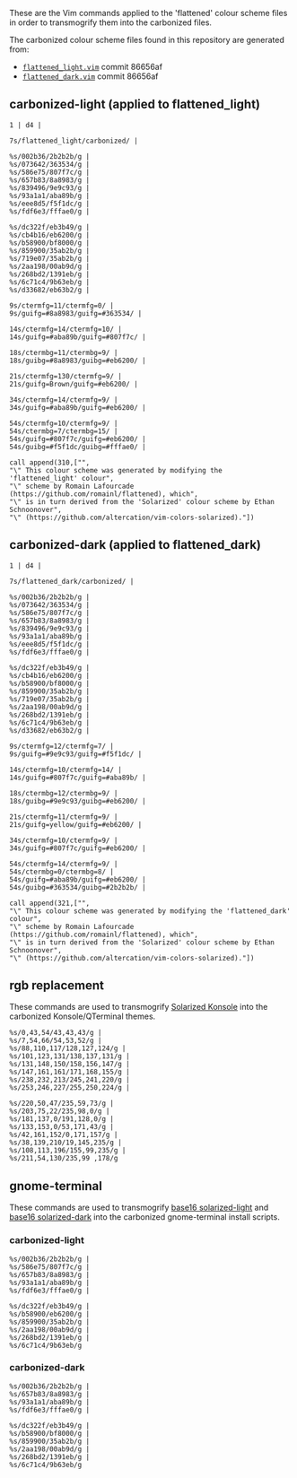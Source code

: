 These are the Vim commands applied to the 'flattened' colour scheme files in order to transmogrify them into the carbonized files.

The carbonized colour scheme files found in this repository are generated from:

- [`flattened_light.vim`](https://github.com/romainl/flattened/blob/master/colors/flattened_light.vim) commit 86656af
- [`flattened_dark.vim`](https://github.com/romainl/flattened/blob/master/colors/flattened_dark.vim) commit 86656af

## carbonized-light (applied to flattened_light)

```
1 | d4 |

7s/flattened_light/carbonized/ |

%s/002b36/2b2b2b/g |
%s/073642/363534/g |
%s/586e75/807f7c/g |
%s/657b83/8a8983/g |
%s/839496/9e9c93/g |
%s/93a1a1/aba89b/g |
%s/eee8d5/f5f1dc/g |
%s/fdf6e3/fffae0/g |

%s/dc322f/eb3b49/g |
%s/cb4b16/eb6200/g |
%s/b58900/bf8000/g |
%s/859900/35ab2b/g |
%s/719e07/35ab2b/g |
%s/2aa198/00ab9d/g |
%s/268bd2/1391eb/g |
%s/6c71c4/9b63eb/g |
%s/d33682/eb63b2/g |

9s/ctermfg=11/ctermfg=0/ |
9s/guifg=#8a8983/guifg=#363534/ |

14s/ctermfg=14/ctermfg=10/ |
14s/guifg=#aba89b/guifg=#807f7c/ |

18s/ctermbg=11/ctermbg=9/ |
18s/guibg=#8a8983/guibg=#eb6200/ |

21s/ctermfg=130/ctermfg=9/ |
21s/guifg=Brown/guifg=#eb6200/ |

34s/ctermfg=14/ctermfg=9/ |
34s/guifg=#aba89b/guifg=#eb6200/ |

54s/ctermfg=10/ctermfg=9/ |
54s/ctermbg=7/ctermbg=15/ |
54s/guifg=#807f7c/guifg=#eb6200/ |
54s/guibg=#f5f1dc/guibg=#fffae0/ |

call append(310,["",
"\" This colour scheme was generated by modifying the 'flattened_light' colour",
"\" scheme by Romain Lafourcade (https://github.com/romainl/flattened), which",
"\" is in turn derived from the 'Solarized' colour scheme by Ethan Schnoonover",
"\" (https://github.com/altercation/vim-colors-solarized)."])
```

## carbonized-dark (applied to flattened_dark)

```
1 | d4 |

7s/flattened_dark/carbonized/ |

%s/002b36/2b2b2b/g |
%s/073642/363534/g |
%s/586e75/807f7c/g |
%s/657b83/8a8983/g |
%s/839496/9e9c93/g |
%s/93a1a1/aba89b/g |
%s/eee8d5/f5f1dc/g |
%s/fdf6e3/fffae0/g |

%s/dc322f/eb3b49/g |
%s/cb4b16/eb6200/g |
%s/b58900/bf8000/g |
%s/859900/35ab2b/g |
%s/719e07/35ab2b/g |
%s/2aa198/00ab9d/g |
%s/268bd2/1391eb/g |
%s/6c71c4/9b63eb/g |
%s/d33682/eb63b2/g |

9s/ctermfg=12/ctermfg=7/ |
9s/guifg=#9e9c93/guifg=#f5f1dc/ |

14s/ctermfg=10/ctermfg=14/ |
14s/guifg=#807f7c/guifg=#aba89b/ |

18s/ctermbg=12/ctermbg=9/ |
18s/guibg=#9e9c93/guibg=#eb6200/ |

21s/ctermfg=11/ctermfg=9/ |
21s/guifg=yellow/guifg=#eb6200/ |

34s/ctermfg=10/ctermfg=9/ |
34s/guifg=#807f7c/guifg=#eb6200/ |

54s/ctermfg=14/ctermfg=9/ |
54s/ctermbg=0/ctermbg=8/ |
54s/guifg=#aba89b/guifg=#eb6200/ |
54s/guibg=#363534/guibg=#2b2b2b/ |

call append(321,["",
"\" This colour scheme was generated by modifying the 'flattened_dark' colour",
"\" scheme by Romain Lafourcade (https://github.com/romainl/flattened), which",
"\" is in turn derived from the 'Solarized' colour scheme by Ethan Schnoonover",
"\" (https://github.com/altercation/vim-colors-solarized)."])
```

## rgb replacement

These commands are used to transmogrify [Solarized Konsole](https://github.com/phiggins/konsole-colors-solarized) into the carbonized Konsole/QTerminal themes.

```
%s/0,43,54/43,43,43/g |
%s/7,54,66/54,53,52/g |
%s/88,110,117/128,127,124/g |
%s/101,123,131/138,137,131/g |
%s/131,148,150/158,156,147/g |
%s/147,161,161/171,168,155/g |
%s/238,232,213/245,241,220/g |
%s/253,246,227/255,250,224/g |

%s/220,50,47/235,59,73/g |
%s/203,75,22/235,98,0/g |
%s/181,137,0/191,128,0/g |
%s/133,153,0/53,171,43/g |
%s/42,161,152/0,171,157/g |
%s/38,139,210/19,145,235/g |
%s/108,113,196/155,99,235/g |
%s/211,54,130/235,99 ,178/g
```

## gnome-terminal

These commands are used to transmogrify [base16 solarized-light](https://github.com/chriskempson/base16-gnome-terminal/blob/master/base16-solarized.light.sh) and [base16 solarized-dark](https://github.com/chriskempson/base16-gnome-terminal/blob/master/base16-solarized.dark.sh) into the carbonized gnome-terminal install scripts.

### carbonized-light

```
%s/002b36/2b2b2b/g |
%s/586e75/807f7c/g |
%s/657b83/8a8983/g |
%s/93a1a1/aba89b/g |
%s/fdf6e3/fffae0/g |

%s/dc322f/eb3b49/g |
%s/b58900/eb6200/g |
%s/859900/35ab2b/g |
%s/2aa198/00ab9d/g |
%s/268bd2/1391eb/g |
%s/6c71c4/9b63eb/g
```


### carbonized-dark

```
%s/002b36/2b2b2b/g |
%s/657b83/8a8983/g |
%s/93a1a1/aba89b/g |
%s/fdf6e3/fffae0/g |

%s/dc322f/eb3b49/g |
%s/b58900/bf8000/g |
%s/859900/35ab2b/g |
%s/2aa198/00ab9d/g |
%s/268bd2/1391eb/g |
%s/6c71c4/9b63eb/g
```
